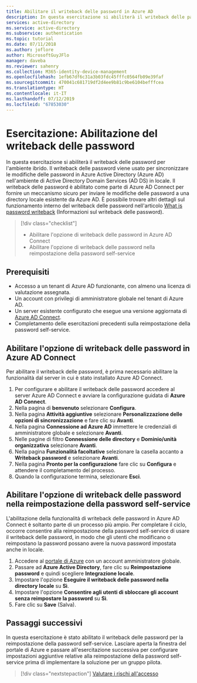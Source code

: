 ```yaml
---
title: Abilitare il writeback delle password in Azure AD
description: In questa esercitazione si abiliterà il writeback delle password per riportare modifiche delle password eseguite nel cloud in AD come parte di Azure AD Connect.
services: active-directory
ms.service: active-directory
ms.subservice: authentication
ms.topic: tutorial
ms.date: 07/11/2018
ms.author: joflore
author: MicrosoftGuyJFlo
manager: daveba
ms.reviewer: sahenry
ms.collection: M365-identity-device-management
ms.openlocfilehash: 1efb67df6c31a3b03fdc45fffc0564fb09e39faf
ms.sourcegitcommit: 470041c681719df2d4ee9b81c9be6104befffcea
ms.translationtype: HT
ms.contentlocale: it-IT
ms.lasthandoff: 07/12/2019
ms.locfileid: "67853030"
---
```

# <a name="tutorial-enabling-password-writeback"></a>Esercitazione: Abilitazione del writeback delle password

In questa esercitazione si abiliterà il writeback delle password per l'ambiente ibrido. Il writeback delle password viene usato per sincronizzare le modifiche delle password in Azure Active Directory (Azure AD) nell'ambiente di Active Directory Domain Services (AD DS) in locale. Il writeback delle password è abilitato come parte di Azure AD Connect per fornire un meccanismo sicuro per inviare le modifiche delle password a una directory locale esistente da Azure AD. È possibile trovare altri dettagli sul funzionamento interno del writeback delle password nell'articolo [What is password writeback](concept-sspr-writeback.md) (Informazioni sul writeback delle password).

> [!div class="checklist"]
> * Abilitare l'opzione di writeback delle password in Azure AD Connect
> * Abilitare l'opzione di writeback delle password nella reimpostazione della password self-service

## <a name="prerequisites"></a>Prerequisiti

* Accesso a un tenant di Azure AD funzionante, con almeno una licenza di valutazione assegnata.
* Un account con privilegi di amministratore globale nel tenant di Azure AD.
* Un server esistente configurato che esegue una versione aggiornata di [Azure AD Connect](../hybrid/how-to-connect-install-express.md).
* Completamento delle esercitazioni precedenti sulla reimpostazione della password self-service.

## <a name="enable-password-writeback-option-in-azure-ad-connect"></a>Abilitare l'opzione di writeback delle password in Azure AD Connect

Per abilitare il writeback delle password, è prima necessario abilitare la funzionalità dal server in cui è stato installato Azure AD Connect.

1. Per configurare e abilitare il writeback delle password accedere al server Azure AD Connect e avviare la configurazione guidata di **Azure AD Connect**.
2. Nella pagina di **benvenuto** selezionare **Configura**.
3. Nella pagina **Attività aggiuntive** selezionare **Personalizzazione delle opzioni di sincronizzazione** e fare clic su **Avanti**.
4. Nella pagina **Connessione ad Azure AD** immettere le credenziali di amministratore globale e selezionare **Avanti**.
5. Nelle pagine di filtro **Connessione delle directory** e **Dominio/unità organizzativa** selezionare **Avanti**.
6. Nella pagina **Funzionalità facoltative** selezionare la casella accanto a **Writeback password** e selezionare **Avanti**.
7. Nella pagina **Pronto per la configurazione** fare clic su **Configura** e attendere il completamento del processo.
8. Quando la configurazione termina, selezionare **Esci**.

## <a name="enable-password-writeback-option-in-sspr"></a>Abilitare l'opzione di writeback delle password nella reimpostazione della password self-service

L'abilitazione della funzionalità di writeback delle password in Azure AD Connect è soltanto parte di un processo più ampio. Per completare il ciclo, occorre consentire alla reimpostazione della password self-service di usare il writeback delle password, in modo che gli utenti che modificano o reimpostano la password possano avere la nuova password impostata anche in locale.

1. Accedere al [portale di Azure](https://portal.azure.com) con un account amministratore globale.
2. Passare ad **Azure Active Directory**, fare clic su **Reimpostazione password** e quindi scegliere **Integrazione locale**.
3. Impostare l'opzione **Eseguire il writeback delle password nella directory locale** su **Sì**.
4. Impostare l'opzione **Consentire agli utenti di sbloccare gli account senza reimpostare la password** su **Sì**.
5. Fare clic su **Save** (Salva).

## <a name="next-steps"></a>Passaggi successivi

In questa esercitazione è stato abilitato il writeback delle password per la reimpostazione della password self-service. Lasciare aperta la finestra del portale di Azure e passare all'esercitazione successiva per configurare impostazioni aggiuntive relative alla reimpostazione della password self-service prima di implementare la soluzione per un gruppo pilota.

> [!div class="nextstepaction"]
> [Valutare i rischi all'accesso](tutorial-risk-based-sspr-mfa.md)

